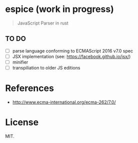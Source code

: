 espice (work in progress)
=========================

> JavaScript Parser in rust

## TO DO

- [ ] parse language conforming to ECMAScript 2016 v7.0 spec
- [ ] JSX implementation (see: https://facebook.github.io/jsx/)
- [ ] minifier
- [ ] transpiliation to older JS editions

References
==========

- http://www.ecma-international.org/ecma-262/7.0/

License
=======

MIT.
